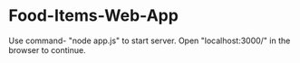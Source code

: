 # Food-Items-Web-App

Use command- "node app.js" to start server.
Open "localhost:3000/" in the browser to continue.
